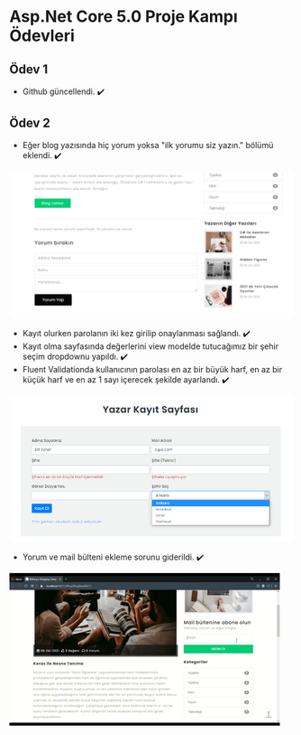 # Asp.Net Core 5.0 Proje Kampı Ödevleri
## Ödev 1 
- Github güncellendi. ✔️

## Ödev 2
- Eğer blog yazısında hiç yorum yoksa "ilk yorumu siz yazın." bölümü eklendi. ✔️

![Yorum](/task/comment.png)

- Kayıt olurken parolanın iki kez girilip onaylanması sağlandı. ✔️
- Kayıt olma sayfasında değerlerini view modelde tutucağımız bir şehir seçim dropdownu yapıldı. ✔️
- Fluent Validationda kullanıcının parolası en az bir büyük harf, en az bir küçük harf ve en az 1 sayı içerecek şekilde ayarlandı. ✔️

![Validasyon ve Şehir Dropdown](/task/validation-city.PNG)

- Yorum ve mail bülteni ekleme sorunu giderildi. ✔️

![Mail Bülteni](/task/subscribe.gif)
